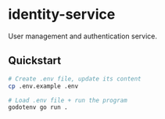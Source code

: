 # identity-service

User management and authentication service.

## Quickstart

```bash
# Create .env file, update its content
cp .env.example .env

# Load .env file + run the program
godotenv go run .
```
